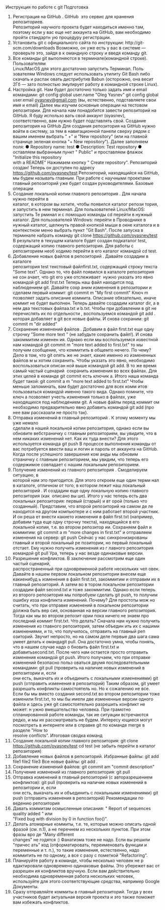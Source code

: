 Инструкция по работе с git 
Подготовка 
1. Регистрация на GitHub     . GitHub ­ это сервис для хранения репозиториев.                
Репозиторий научного проекта будет находиться именно там,                       поэтому если у вас
еще нет аккаунта на GitHub, вам необходимо пройти стандартн                     ую процедуру
регистрации. 
2. Установить git с официального сайта по инструкции: http://git­scm.com/downloads
Возможно, он уже есть у вас в системе — проверьте это, зайдя в к                               омандную строку
и введя команду git. 
3. Все команды git выполняются в           терминале(командной строке). Пользователям      
Linux/MacOS для этого достаточно запустить Терминал. Поль                 зователям Windows
следует использовать утилиту Git Bash либо скачать и распак                     овать дистрибутив
Babun                        (осторожно, она весит 2Гб — зато полностью эмулирует работу в командной
строке Linux). 
4. Настройка git. Нам будет достаточно только задать имя и email командами: 
    git config ­­global user.name "Oleg Yasnev" 
    git config ­­global user.email oyasnev@gmail.com
(вы, естественно, подставляете свои имя и email) 
Далее мы изучим основные операции на тестовом репозитории.                       Для начала нам
понадобится завести репозиторий на GitHub. Я буду использо                       вать свой аккаунт (oyasnev),
соответственно, вам нужно будет подставлять свой. 
Создание репозитория на GitHub 
Для создания репозитория на GitHub нужно войти в систему, за                         тем в навигационной
панели сверху рядом с вашим именем выбрать "                   +" и "New repository" (или на главной        
странице зеленая кнопка "+ New repository"). Далее заполняем поля: 
● Repository name: test 
● Description: Test repository 
● оставляем выбранным пункт "               Public" и проставляем флажок "Initialize this repository      
with a README" 
Нажимаем кнопку "     Create repository". Репозиторий создан! Теперь он доступен по адресу                
https://github.com/oyasnev/test 
Репозиторий, находящийся на GitHub, мы будем называть                       главным. При работе с
научными проектами главный репозиторий уже будет создан руководителями. 
Базовые операции 
1. Создание локальной копии главного репозитория         . Для начала нужно перейти в            
каталог, в котором вы хотите, чтобы появился каталог репози                         тория, и запустить в
нем терминал. Для пользователей Linux/MacOS: запустить Те                     рминал и с помощью
команды                       cd перейти в нужный каталог. Для пользователей Windows: перейти в
Проводнике в нужный каталог, щелкнуть правой кнопкой мыши в                           окне каталога и в
контекстном меню выбрать пункт "Git Bash". 
После запуска в терминале набрать команду 
    git clone https://github.com/oyasnev/test 
В результате в текущем каталоге будет создан подкаталог                     test, содержащий
копию главного репозитория. Для работы с репозиторием необ                       ходимо перейти в его
каталог командой cd test. 
2. Добавление новых файлов в репозиторий         . Давайте создадим в каталоге          
репозитория                 test текстовый файлfirst.txt, содержащий строку текста "Some
text". Однако то, что файл появился в каталоге репозитория не озн                             ачает, что git его
уже отслеживает ­ нужно указать это явно командой 
    git add first.txt 
Теперь наш файл находится под наблюдением git. Давайте сохр                       аним изменения в
репозитории и сделаем первый коммит: 
    git commit ­m "My first commit" 
Ключ                   ­m позволяет задать описание коммита. Описание обязательно, иначе
коммит не будет выполнен. 
Теперь давайте создадим каталог                           dir, а в нем два текстовых файлаa.txt и
b.txt. Чтобы при добавлении в git не перечислять их по отдельности                      ,
воспользуемся командой 
    git add .
которая добавляет в git все новые файлы. И снова сохраним: 
    git commit ­m "dir added"
3. Сохранение изменений файлов     . Добавим в файл                 first.txt еще одну строчку
"Some more text     " (не забудьте сохранить файл!). И снова закоммитим изменен                   ия.
Однако если мы воспользуемся известной нам командой
    git commit ­m "more text added to first.txt"
то мы получим сообщение, что коммитить в общем­то нечего. По                           чему? Дело в том,
что git опять же не знает, какие именно из измененных файлов м                             ы хотим сохранить.
Чтобы указать это явно, необходимо воспользоваться описан                   ной выше командой
git add. В то же время самый частый сценарий ­ сохранить изменения во                           всех
файлах. Для этих целей в команде git commit есть ключик ­a. 
Итого наша команда будет такой: 
    git commit ­a ­m "more text added to first.txt"
Чтобы меньше запоминать, вам будет достаточно для всех комм                     итов пользоваться
командой именно такого вида. 
Однако помните, что ключ                         ­a позволяет учесть изменения только в файлах, уже
находящихся под наблюдением git. А новые файлы перед коммит                     ом необходимо
предварительно явно добавить командой         git add            (про нее вам рассказали не
просто так). 
4. Отправка изменений в главный репозиторий         . К этому моменту мы уже немало              
сделали в нашей локальной копии репозитория, однако если вы                     обновите
веб­страничку с главным репозиторием, вы увидите, что в нем                       никаких изменений
нет. Как их туда внести? Для этого используется команда 
    git push
В процессе выполнения команды от вас потребуется ввести ваш                         и логин и пароль
от аккаунта на GitHub. Когда после успешного завершения ком                       анды мы обновим
страничку с главным репозиторием, мы увидим, что теперь его                     содержимое
совпадает с нашим локальным репозиторием. 
5. Получение изменений из главного репозитория         . Смоделируем ситуацию, в        
которой нам это пригодится. Для этого откроем еще один терми                         нал в каталоге,
отличном от того, в котором лежит наш локальный репозиторий                         . И создадим еще
одну локальную копию главного репозитория (как ­ описано вы                         ше). Итого у нас
теперь есть два локальных репозитория: первый (старый) и вт                       орой (только что
созданный). Представим, что второй репозиторий на самом де                     ле находится на
другом компьютере и с ним работает второй участник. И он реша                           ет внести какие­то
изменения в файл                       first.txt (например, добавим туда еще одну строчку текста),
находящийся в его локальной копии, т.е. во втором репозитор                       ии. Сохраняем файл
и коммитим: 
    git commit ­a ­m "more changes in first.txt"
и отправляем изменения на сервер: 
    git push
Сейчас у нас синхронизированы главный и второй локальный ре                     позитории, но
первый локальный отстает. Ему нужно получить изменения из г                   лавного
репозитория командой 
    git pull
Ура, теперь у нас везде одинаковые версии. 
6. Разрешение конфликтов. В заключение рассмотрим еще один частый сценарий,                
распространенный при одновременной работе нескольких чел                 овек. Давайте в
нашем первом локальном репозитории внесем еще какие­нибуд                     ь изменения в файл
first.txt, закоммитим и отправим их в главный репозиторий. А затем во в                         тором
локальном репозитории создадим файл                   second.txt и тоже закоммитим. Однако
если теперь из второго репозитория мы попробуем сделать                git push, то получим      
ошибку из­за конфликта изменений. Почему? Для простоты мож                       но считать, что при
отправке изменений в локальном репозитории должна быть вер                     сия, основанная на
версии главного репозитория. Тогда как мы во втором репозит                         ории пока ничего не
знаем про последний коммит                     first.txt. Что делать? Сначала нам нужно
получить изменения из главного репозитория, затем объедин                     ить их с нашими
изменениями, и то, что получилось, отправить на главный реп                     озиторий. Звучит
непросто, но на самом деле первые два шага сама умеет делать к                         омандаgit
pull. Она достаточно умна, чтобы понять, что в нашем случае надо о                         бновить
файл                     first.txt и добавитьsecond.txt. После чего нам остается просто
отправить изменения командой git push. 
Итого получаем, что при отправке изменений безопасно польз                   оваться двумя
последовательными командами: 
git pull (проверить на наличие новых изменений в репозитории и, если                  
они есть, выкачать их и объединить с локальными изменениями)
    git push  (отправить изменения в репозиторий)
Таким образом, git умеет разрешать конфликты самостоятель                     но. Но к сожалению
не все. Если бы мы вместо создания                         second.txt во втором репозитории тоже
изменили                         first.txt, то мы бы имели две измененные версии одного файла и
здесь уже git самостоятельно разрешить конфликт не может: н                     ужно вмешательство
человека. При грамотно спланированной работе команды, так                 ие ситуации
встречаются редко, и мы их рассматривать не будем. Интересу                     ющиеся могут
посмотреть в интернете или в справке git по команде                         merge в разделе "How to   
resolve conflicts". 
Итоговая сводка команд 
1. Создание локальной копии главного репозитория: 
    git clone https://github.com/oyasnev/test
    cd test  (не забыть перейти в каталог репозитория)
2. Добавление новых файлов в репозиторий. 
Избранные файлы: 
    git add file1 file2 file3
Все новые файлы: 
    git add .
3. Сохранение изменений файлов: 
    git commit ­am "commit description" 
4. Получение изменений из главного репозитория: 
    git pull
5. Отправка изменений в главный репозиторий (с авторазрешением конфликтов): 
git pull (проверить на наличие новых изменений в репозитории и, если                  
они есть, выкачать их и объединить с локальными изменениями)
    git push  (отправить изменения в репозиторий)
Рекомендации по ведению репозитория 
1. Давать коммитам осмысленные описания: "         Report of sequences quality added         " или    
"Fixed bug with division by 0 in function foo()". 
2. Делать атомарные коммиты, т.е. те, которые можно описать                       одной фразой (см.
п.1), а не перечнем из нескольких пунктов. При этом фразы вро                       де "Many different    
changes" не годятся :) Фанатизма тоже не надо. Если вы решили "причес                           ать" код
(отформатировать, переименовать функции и переменные и т.                   п.), то такие
изменения, естественно, надо коммитить не по одному, а все с                         разу с пометкой
"Refactoring". 
3. Планируйте работу в команде, чтобы несколько человек не р                   едактировали
одновремено одинаковые файлы. Это убережет вас от разрешен                   ия конфликтов
вручную. Если вам действительно необходима одновременная                 работа нескольких
человек, используйте для этого соответствующие средства,                 например Google
Документы. 
4. Сразу отправляйте коммиты в главный репозиторий. Тогда у                       всех участников будет
актуальная версия проекта и это также поможет вам избежать конфликтов. 